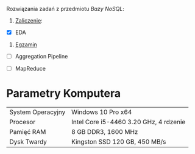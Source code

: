 Rozwiązania zadań z przedmiotu *Bazy NoSQL*:

1. [Zaliczenie](https://github.com/Oski91/no_sql/blob/master/Zadanie1.md):
 - [X] EDA
1. [Egzamin]()
 - [ ] Aggregation Pipeline
 - [ ] MapReduce





# Parametry Komputera 

|                      |                                            |
|----------------------|--------------------------------------------|
|System Operacyjny     | Windows 10 Pro x64                         |
|Procesor              | Intel Core i5-4460 3.20 GHz, 4 rdzenie     |
|Pamięć RAM            | 8 GB DDR3, 1600 MHz                        |
|Dysk Twardy           | Kingston SSD 120 GB,  450 MB/s             |

